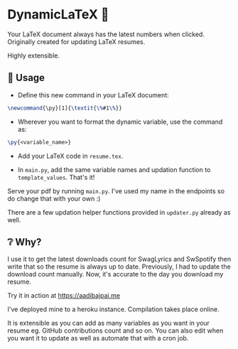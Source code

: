 # DynamicLaTeX :crystal_ball:

Your LaTeX document always has the latest numbers when clicked. Originally created for updating LaTeX resumes.

Highly extensible.

## 📜 Usage

- Define this new command in your LaTeX document:
```LaTeX
\newcommand{\py}[1]{\textit{\%#1\%}}
```

- Wherever you want to format the dynamic variable, use the command as:
```LaTeX
\py{<variable_name>}
```
- Add your LaTeX code in `resume.tex`.

- In `main.py`, add the same variable names and updation function to `template_values`. That's it!

Serve your pdf by running `main.py`. I've used my name in the endpoints so do change that with your own :)

There are a few updation helper functions provided in `updater.py` already as well.

## :grey_question: Why?

I use it to get the latest downloads count for SwagLyrics and SwSpotify then write that so the resume is always up to 
date. 
Previously, I had to update the download count manually. Now, it's accurate to the day you download my resume.

Try it in action at https://aadibajpai.me

I've deployed mine to a heroku instance. Compilation takes place online.

It is extensible as you can add as many variables as you want in your resume eg. GitHub contributions count and so on.
You can also edit when you want it to update as well as automate that with a cron job.
